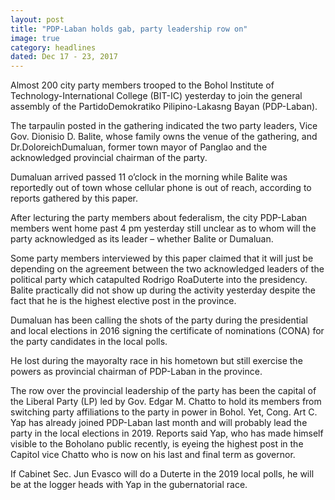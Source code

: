 ```yaml
---
layout: post
title: "PDP-Laban holds gab, party leadership row on"
image: true
category: headlines
dated: Dec 17 - 23, 2017
---
```


Almost 200 city party members trooped to the Bohol Institute of Technology-International College (BIT-IC) yesterday to join the general assembly of the PartidoDemokratiko Pilipino-Lakasng Bayan (PDP-Laban).

The tarpaulin posted in the gathering indicated the two party leaders, Vice Gov. Dionisio D. Balite, whose family owns the venue of the gathering, and Dr.DoloreichDumaluan, former town mayor of Panglao and the acknowledged provincial chairman of the party.

Dumaluan arrived passed 11 o’clock in the morning while Balite was reportedly out of town whose cellular phone is out of reach, according to reports gathered by this paper.

After lecturing the party members about federalism, the city PDP-Laban members went home past 4 pm yesterday still unclear as to whom will the party acknowledged as its leader – whether Balite or Dumaluan.

Some party members interviewed by this paper claimed that it will just be depending on the agreement between the two acknowledged leaders of the political party which catapulted Rodrigo RoaDuterte into the presidency.
Balite practically did not show up during the activity yesterday despite the fact that he is the highest elective post in the province.

Dumaluan has been calling the shots of the party during the presidential and local elections in 2016 signing the certificate of nominations (CONA) for the party candidates in the local polls.

He lost during the mayoralty race in his hometown but still exercise the powers as provincial chairman of PDP-Laban in the province.

The row over the provincial leadership of the party has been the capital of the Liberal Party (LP) led by Gov. Edgar M. Chatto to hold its members from switching party affiliations to the party in power in Bohol.
Yet, Cong. Art C. Yap has already joined PDP-Laban last month and will probably lead the party in the local elections in 2019. Reports said Yap, who has made himself visible to the Boholano public recently, is eyeing the highest post in the Capitol vice Chatto who is now on his last and final term as governor.

If Cabinet Sec. Jun Evasco will do a Duterte in the 2019 local polls, he will be at the logger heads with Yap in the gubernatorial race.